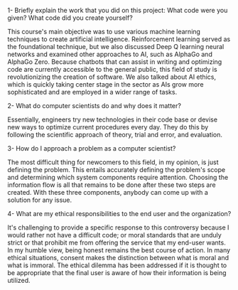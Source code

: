 1- Briefly explain the work that you did on this project: What code were you given? What code did you create yourself?

This course's main objective was to use various machine learning techniques to create artificial intelligence. Reinforcement learning served as the foundational technique, but we also discussed Deep Q learning neural networks and examined other approaches to AI, such as AlphaGo and AlphaGo Zero. Because chatbots that can assist in writing and optimizing code are currently accessible to the general public, this field of study is revolutionizing the creation of software. We also talked about AI ethics, which is quickly taking center stage in the sector as AIs grow more sophisticated and are employed in a wider range of tasks.

2- What do computer scientists do and why does it matter?

Essentially, engineers try new technologies in their code base or devise new ways to optimize current procedures every day. They do this by following the scientific approach of theory, trial and error, and evaluation.

3- How do I approach a problem as a computer scientist?

The most difficult thing for newcomers to this field, in my opinion, is just defining the problem. This entails accurately defining the problem's scope and determining which system components require attention. Choosing the information flow is all that remains to be done after these two steps are created. With these three components, anybody can come up with a solution for any issue.

4- What are my ethical responsibilities to the end user and the organization?

It's challenging to provide a specific response to this controversy because I would rather not have a difficult code; or moral standards that are unduly strict or that prohibit me from offering the service that my end-user wants. In my humble view, being honest remains the best course of action. In many ethical situations, consent makes the distinction between what is moral and what is immoral. The ethical dilemma has been addressed if it is thought to be appropriate that the final user is aware of how their information is being utilized.


